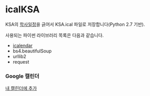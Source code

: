 # icalKSA

KSA의 [학사일정](https://ksa.hs.kr/SchoolEvent/Index/135?year=2018&month=7)을 긁어서 KSA.ical 파일로 저장합니다(Python 2.7 기반).

사용되는 파이썬 라이브러리 목록은 다음과 같습니다.

- [icalendar](https://icalendar.readthedocs.io/en/latest/index.html)
- bs4.beautifulSoup
- urllib2
- request


### Google 캘린더

[내 캘린더에 추가](https://calendar.google.com/calendar?cid=YTIwZTc5a2dyOHVrbmxxdGw4dDUxZGU2cThAZ3JvdXAuY2FsZW5kYXIuZ29vZ2xlLmNvbQ)
